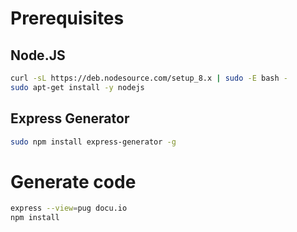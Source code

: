 # Prerequisites

## Node.JS
```bash
curl -sL https://deb.nodesource.com/setup_8.x | sudo -E bash -
sudo apt-get install -y nodejs
```

## Express Generator
```bash
sudo npm install express-generator -g
```

# Generate code
```bash
express --view=pug docu.io
npm install
```

